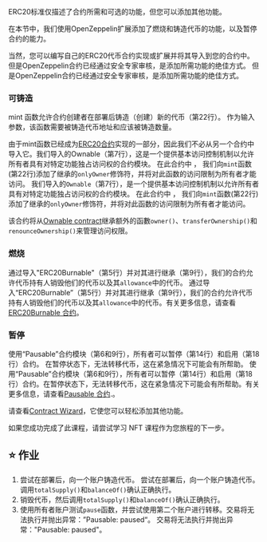 ERC20标准仅描述了合约所需和可选的功能，但您可以添加其他功能。

在本节中，我们使用OpenZeppelin扩展添加了燃烧和铸造代币的功能，以及暂停合约的能力。

当然，您可以编写自己的ERC20代币合约实现或扩展并将其导入到您的合约中。但是OpenZeppelin合约已经通过安全专家审核，是添加所需功能的绝佳方式。 但是OpenZeppelin合约已经通过安全专家审核，是添加所需功能的绝佳方式。

### 可铸造

mint 函数允许合约创建者在部署后铸造（创建）新的代币（第22行）。 作为输入参数，该函数需要被铸造代币地址和应该被铸造数量。

由于mint函数已经成为<a href="https://github.com/OpenZeppelin/openzeppelin-contracts/blob/master/contracts/token/ERC20/ERC20.sol" target="_blank">ERC20合约</a>实现的一部分，因此我们不必从另一个合约中导入它。我们导入的Ownable（第7行），这是一个提供基本访问控制机制以允许所有者具有对特定功能独占访问权的合约模块。 在此合约中 ， 我们向`mint`函数(第22行)添加了继承的`onlyOwner`修饰符，并将对此函数的访问限制为所有者才能访问。 我们导入的`Ownable`（第7行），是一个提供基本访问控制机制以允许所有者具有对特定功能独占访问权的合约模块。 在此合约中 ， 我们向`mint`函数(第22行) 添加了继承的`onlyOwner`修饰符，并将对此函数的访问限制为所有者才能访问。

该合约将从<a href="https://github.com/OpenZeppelin/openzeppelin-contracts/blob/master/contracts/access/Ownable.sol" target="_blank">Ownable contract</a>继承额外的函數`owner()`、`transferOwnership()`和`renounceOwnership()`来管理访问权限。

### 燃烧

通过导入"ERC20Burnable"（第5行）并对其进行继承（第9行），我们的合约允许代币持有人销毁他们的代币以及其`allowance`中的代币。
通过导入“ERC20Burnable”（第5行）并对其进行继承（第9行），我们的合约允许代币持有人销毁他们的代币以及其`allowance`中的代币。有关更多信息，请查看 <a href="https://github.com/OpenZeppelin/openzeppelin-contracts/blob/master/contracts/token/ERC20/extensions/ERC20Burnable.sol" target="_blank">ERC20Burnable 合约</a>。

### 暂停

使用“Pausable”合约模块（第6和9行），所有者可以暂停（第14行）和启用（第18行）合约。 在暂停状态下，无法转移代币，这在紧急情况下可能会有所帮助。
使用“Pausable”合约模块（第6和9行），所有者可以暂停（第14行）和启用（第18行）合约。在暂停状态下，无法转移代币，这在紧急情况下可能会有所帮助。有关更多信息，请查看<a href="https://github.com/OpenZeppelin/openzeppelin-contracts/blob/master/contracts/security/Pausable.sol" target="_blank">Pausable 合约</a>.。

请查看<a href="https://docs.openzeppelin.com/contracts/4.x/wizard" target="_blank">Contract Wizard</a>，它使您可以轻松添加其他功能。

如果您成功完成了此课程，请尝试学习 NFT 课程作为您旅程的下一步。

## ⭐️ 作业

1. 尝试在部署后，向一个账户铸造代币。 尝试在部署后，向一个账户铸造代币。调用`totalSupply()`和`balanceOf()`确认正确执行。
2. 销毁代币，然后调用`totalSupply()`和`balanceOf()`确认正确执行。
3. 使用所有者账户测试`pause`函数，并尝试使用第二个账户进行转移。交易将无法执行并抛出异常：”Pausable: paused“。 交易将无法执行并抛出异常："Pausable: paused"。
